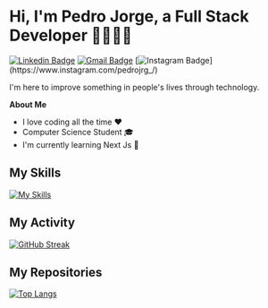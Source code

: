 <h1>Hi, I'm Pedro Jorge, a Full Stack Developer 👨🏻‍💻🚀</h1>

[![Linkedin Badge](https://img.shields.io/badge/-Linkedin-blue?style=flat-square&logo=Linkedin&logoColor=white&link=https://www.linkedin.com/in/pedrojorge258/)](https://www.linkedin.com/in/pedrojorge258/) 
[![Gmail Badge](https://img.shields.io/badge/-pedrojorge2011@gmail.com-c14438?style=flat-square&logo=Gmail&logoColor=white&link=mailto:pedrojorge2011@gmail.com)](mailto:pedrojorge2011@gmail.com)
[![Instagram Badge](https://img.shields.io/badge/-Instagram-purple?style=flat-square&logo=Instagram&logoColor=white&link=https://www.instagram.com/pedrojrg_)](https://www.instagram.com/pedrojrg_/)

I'm here to improve something in people's lives through technology.

**About Me** 
- I love coding all the time ❤️
- Computer Science Student 🎓 
- I'm currently learning Next Js 🚀 

## My Skills
[![My Skills](https://skillicons.dev/icons?i=git,react,nodejs,ts,tailwindcss,nextjs,prisma)](https://skillicons.dev)

## My Activity
[![GitHub Streak](https://streak-stats.demolab.com?user=pedrojorge148&theme=whatsapp-dark2&hide_border=true&exclude_days=Sun%2CSat)](https://git.io/streak-stats)&nbsp;&nbsp;

## My Repositories
[![Top Langs](https://github-readme-stats.vercel.app/api/top-langs/?username=pedrojorge148&layout=compact&theme=dark&hide_border=true)](https://github.com/anuraghazra/github-readme-stats)






<!--
**PedroJorge148/PedroJorge148** is a ✨ _special_ ✨ repository because its `README.md` (this file) appears on your GitHub profile.

Here are some ideas to get you started:

- 🔭 I’m currently working on ...
- 🌱 I’m currently learning ...
- 👯 I’m looking to collaborate on ...
- 🤔 I’m looking for help with ...
- 💬 Ask me about ...
- 📫 How to reach me: ...
- 😄 Pronouns: ...
- ⚡ Fun fact: ...
-->
